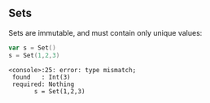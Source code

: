 ## Sets

Sets are immutable, and must contain only unique values:
```Scala
var s = Set()
s = Set(1,2,3)
```
```
<console>:25: error: type mismatch;
 found   : Int(3)
 required: Nothing
       s = Set(1,2,3)
```

